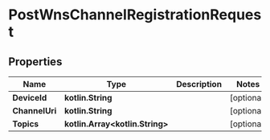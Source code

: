 
# PostWnsChannelRegistrationRequest

## Properties
Name | Type | Description | Notes
------------ | ------------- | ------------- | -------------
**DeviceId** | **kotlin.String** |  |  [optional]
**ChannelUri** | **kotlin.String** |  |  [optional]
**Topics** | **kotlin.Array&lt;kotlin.String&gt;** |  |  [optional]



